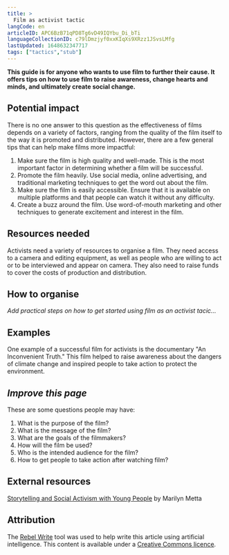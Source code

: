```yaml
---
title: >
  Film as activist tactic
langCode: en
articleID: APC6BzB71qPD8Tg6vD49IQYbu_Di_bTi
languageCollectionID: c79lDmzjyf0xxKIqXs9XRzz1JSvsLMfg
lastUpdated: 1648632347717
tags: ["tactics","stub"]
---
```


**This guide is for anyone who wants to use film to further their cause. It offers tips on how to use film to raise awareness, change hearts and minds, and ultimately create social change.**

## **Potential impact**

There is no one answer to this question as the effectiveness of films depends on a variety of factors, ranging from the quality of the film itself to the way it is promoted and distributed. However, there are a few general tips that can help make films more impactful:

1.  Make sure the film is high quality and well-made. This is the most important factor in determining whether a film will be successful.
2.  Promote the film heavily. Use social media, online advertising, and traditional marketing techniques to get the word out about the film.
3.  Make sure the film is easily accessible. Ensure that it is available on multiple platforms and that people can watch it without any difficulty.
4.  Create a buzz around the film. Use word-of-mouth marketing and other techniques to generate excitement and interest in the film.

## **Resources needed**

Activists need a variety of resources to organise a film. They need access to a camera and editing equipment, as well as people who are willing to act or to be interviewed and appear on camera. They also need to raise funds to cover the costs of production and distribution.

## How to organise

_Add practical steps on how to get started using film as an activist tacic…_

## **Examples**

One example of a successful film for activists is the documentary "An Inconvenient Truth." This film helped to raise awareness about the dangers of climate change and inspired people to take action to protect the environment.

## _**Improve this page**_

These are some questions people may have:

1.  What is the purpose of the film?
2.  What is the message of the film?
3.  What are the goals of the filmmakers?
4.  How will the film be used?
5.  Who is the intended audience for the film?
6.  How to get people to take action after watching film?

## External resources

[Storytelling and Social Activism with Young People](https://commonslibrary.org/storytelling-and-social-activism-in-young-people/) by Marilyn Metta

## Attribution

The [Rebel Write](https://write.rebel.tools/) tool was used to help write this article using artificial intelligence. This content is available under a [Creative Commons licence](https://creativecommons.org/licenses/by-nc-sa/4.0/).